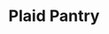 ---
title: "Plaid Pantry"
url: /portland/plaid-pantry-southeast-division-street/
shop: Lebensmittel
---
